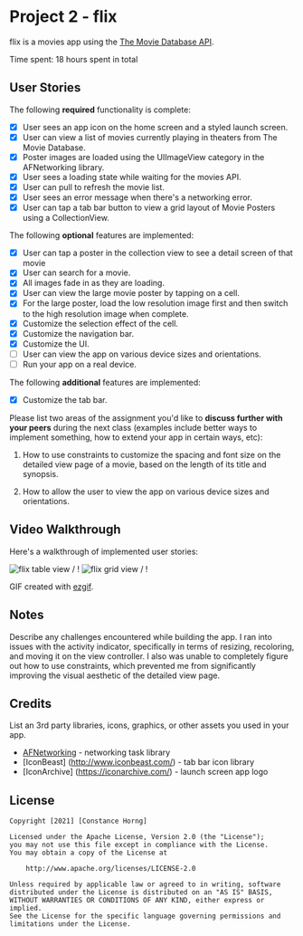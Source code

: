 # Project 2 - flix

flix is a movies app using the [The Movie Database API](http://docs.themoviedb.apiary.io/#).

Time spent: 18 hours spent in total

## User Stories

The following **required** functionality is complete:

- [x] User sees an app icon on the home screen and a styled launch screen.
- [x] User can view a list of movies currently playing in theaters from The Movie Database.
- [x] Poster images are loaded using the UIImageView category in the AFNetworking library.
- [x] User sees a loading state while waiting for the movies API.
- [x] User can pull to refresh the movie list.
- [x] User sees an error message when there's a networking error.
- [x] User can tap a tab bar button to view a grid layout of Movie Posters using a CollectionView.

The following **optional** features are implemented:

- [x] User can tap a poster in the collection view to see a detail screen of that movie
- [x] User can search for a movie.
- [x] All images fade in as they are loading.
- [x] User can view the large movie poster by tapping on a cell.
- [x] For the large poster, load the low resolution image first and then switch to the high resolution image when complete.
- [x] Customize the selection effect of the cell.
- [x] Customize the navigation bar.
- [x] Customize the UI.
- [ ] User can view the app on various device sizes and orientations.
- [ ] Run your app on a real device.

The following **additional** features are implemented:

- [x] Customize the tab bar.

Please list two areas of the assignment you'd like to **discuss further with your peers** during the next class (examples include better ways to implement something, how to extend your app in certain ways, etc):

1. How to use constraints to customize the spacing and font size on the detailed view page of a movie, based on the length of its title and synopsis.

2. How to allow the user to view the app on various device sizes and orientations.

## Video Walkthrough

Here's a walkthrough of implemented user stories:

![flix table view](flix_table_compress.gif) / ! [](flix_table_compress.gif)
![flix grid view](flix_grid_compress.gif) / ! [](flix_grid_compress.gif)

GIF created with [ezgif](https://ezgif.com/video-to-gif).

## Notes

Describe any challenges encountered while building the app.
I ran into issues with the activity indicator, specifically in terms of resizing, recoloring, and moving it on the view controller. I also was unable to completely figure out how to use constraints, which prevented me from significantly improving the visual aesthetic of the detailed view page.


## Credits

List an 3rd party libraries, icons, graphics, or other assets you used in your app.

- [AFNetworking](https://github.com/AFNetworking/AFNetworking) - networking task library
- [IconBeast] (http://www.iconbeast.com/) - tab bar icon library
- [IconArchive] (https://iconarchive.com/) - launch screen app logo

## License

    Copyright [2021] [Constance Horng]

    Licensed under the Apache License, Version 2.0 (the "License");
    you may not use this file except in compliance with the License.
    You may obtain a copy of the License at

        http://www.apache.org/licenses/LICENSE-2.0

    Unless required by applicable law or agreed to in writing, software
    distributed under the License is distributed on an "AS IS" BASIS,
    WITHOUT WARRANTIES OR CONDITIONS OF ANY KIND, either express or implied.
    See the License for the specific language governing permissions and
    limitations under the License.
